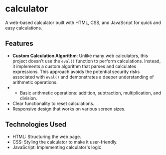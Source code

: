 # calculator
A web-based calculator built with HTML, CSS, and JavaScript for quick and easy calculations.


## Features

- **Custom Calculation Algorithm**: Unlike many web calculators, this project doesn't use the `eval()` function to perform calculations. Instead, it implements a custom algorithm that parses and calculates expressions. This approach avoids the potential security risks associated with `eval()` and demonstrates a deeper understanding of arithmetic operations.
- - Basic arithmetic operations: addition, subtraction, multiplication, and division.
- Clear functionality to reset calculations.
- Responsive design that works on various screen sizes.

## Technologies Used
- HTML: Structuring the web page.
- CSS: Styling the calculator to make it user-friendly.
- JavaScript: Implementing calculator's logic
